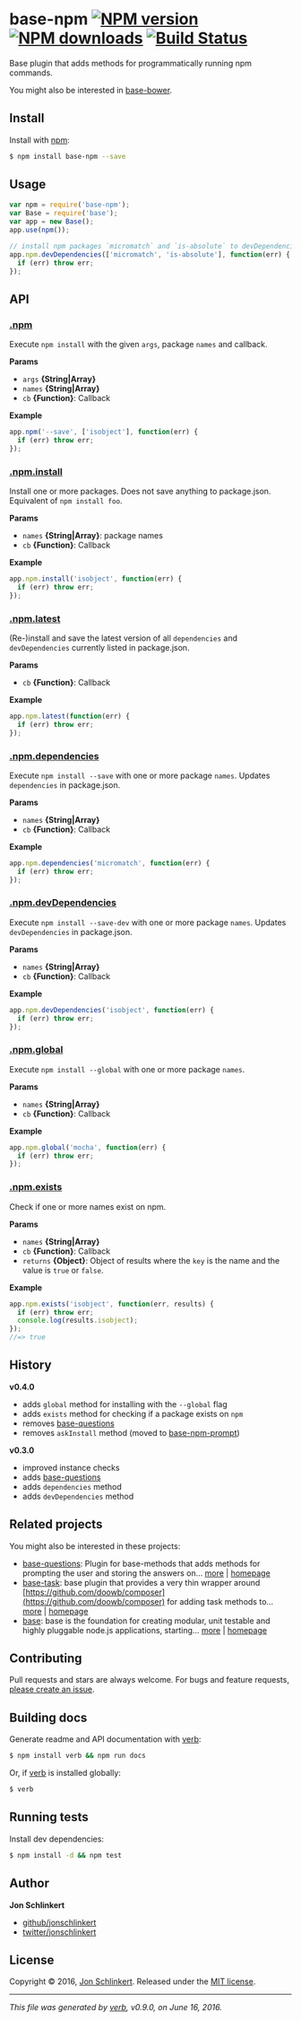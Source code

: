 # base-npm [![NPM version](https://img.shields.io/npm/v/base-npm.svg?style=flat)](https://www.npmjs.com/package/base-npm) [![NPM downloads](https://img.shields.io/npm/dm/base-npm.svg?style=flat)](https://npmjs.org/package/base-npm) [![Build Status](https://img.shields.io/travis/node-base/base-npm.svg?style=flat)](https://travis-ci.org/node-base/base-npm)

Base plugin that adds methods for programmatically running npm commands.

You might also be interested in [base-bower](https://github.com/jonschlinkert/base-bower).

## Install

Install with [npm](https://www.npmjs.com/):

```sh
$ npm install base-npm --save
```

## Usage

```js
var npm = require('base-npm');
var Base = require('base');
var app = new Base();
app.use(npm());

// install npm packages `micromatch` and `is-absolute` to devDependencies
app.npm.devDependencies(['micromatch', 'is-absolute'], function(err) {
  if (err) throw err;
});
```

## API

### [.npm](index.js#L37)

Execute `npm install` with the given `args`, package `names` and callback.

**Params**

* `args` **{String|Array}**
* `names` **{String|Array}**
* `cb` **{Function}**: Callback

**Example**

```js
app.npm('--save', ['isobject'], function(err) {
  if (err) throw err;
});
```

### [.npm.install](index.js#L62)

Install one or more packages. Does not save anything to package.json. Equivalent of `npm install foo`.

**Params**

* `names` **{String|Array}**: package names
* `cb` **{Function}**: Callback

**Example**

```js
app.npm.install('isobject', function(err) {
  if (err) throw err;
});
```

### [.npm.latest](index.js#L80)

(Re-)install and save the latest version of all `dependencies` and `devDependencies` currently listed in package.json.

**Params**

* `cb` **{Function}**: Callback

**Example**

```js
app.npm.latest(function(err) {
  if (err) throw err;
});
```

### [.npm.dependencies](index.js#L114)

Execute `npm install --save` with one or more package `names`. Updates `dependencies` in package.json.

**Params**

* `names` **{String|Array}**
* `cb` **{Function}**: Callback

**Example**

```js
app.npm.dependencies('micromatch', function(err) {
  if (err) throw err;
});
```

### [.npm.devDependencies](index.js#L144)

Execute `npm install --save-dev` with one or more package `names`. Updates `devDependencies` in package.json.

**Params**

* `names` **{String|Array}**
* `cb` **{Function}**: Callback

**Example**

```js
app.npm.devDependencies('isobject', function(err) {
  if (err) throw err;
});
```

### [.npm.global](index.js#L173)

Execute `npm install --global` with one or more package `names`.

**Params**

* `names` **{String|Array}**
* `cb` **{Function}**: Callback

**Example**

```js
app.npm.global('mocha', function(err) {
  if (err) throw err;
});
```

### [.npm.exists](index.js#L200)

Check if one or more names exist on npm.

**Params**

* `names` **{String|Array}**
* `cb` **{Function}**: Callback
* `returns` **{Object}**: Object of results where the `key` is the name and the value is `true` or `false`.

**Example**

```js
app.npm.exists('isobject', function(err, results) {
  if (err) throw err;
  console.log(results.isobject);
});
//=> true
```

## History

**v0.4.0**

* adds `global` method for installing with the `--global` flag
* adds `exists` method for checking if a package exists on `npm`
* removes [base-questions](https://github.com/node-base/base-questions)
* removes `askInstall` method (moved to [base-npm-prompt](https://github.com/node-base/base-npm-prompt))

**v0.3.0**

* improved instance checks
* adds [base-questions](https://github.com/node-base/base-questions)
* adds `dependencies` method
* adds `devDependencies` method

## Related projects

You might also be interested in these projects:

* [base-questions](https://www.npmjs.com/package/base-questions): Plugin for base-methods that adds methods for prompting the user and storing the answers on… [more](https://www.npmjs.com/package/base-questions) | [homepage](https://github.com/node-base/base-questions)
* [base-task](https://www.npmjs.com/package/base-task): base plugin that provides a very thin wrapper around [https://github.com/doowb/composer](https://github.com/doowb/composer) for adding task methods to… [more](https://www.npmjs.com/package/base-task) | [homepage](https://github.com/node-base/base-task)
* [base](https://www.npmjs.com/package/base): base is the foundation for creating modular, unit testable and highly pluggable node.js applications, starting… [more](https://www.npmjs.com/package/base) | [homepage](https://github.com/node-base/base)

## Contributing

Pull requests and stars are always welcome. For bugs and feature requests, [please create an issue](https://github.com/node-base/base-npm/issues/new).

## Building docs

Generate readme and API documentation with [verb](https://github.com/verbose/verb):

```sh
$ npm install verb && npm run docs
```

Or, if [verb](https://github.com/verbose/verb) is installed globally:

```sh
$ verb
```

## Running tests

Install dev dependencies:

```sh
$ npm install -d && npm test
```

## Author

**Jon Schlinkert**

* [github/jonschlinkert](https://github.com/jonschlinkert)
* [twitter/jonschlinkert](http://twitter.com/jonschlinkert)

## License

Copyright © 2016, [Jon Schlinkert](https://github.com/jonschlinkert).
Released under the [MIT license](https://github.com/node-base/base-npm/blob/master/LICENSE).

***

_This file was generated by [verb](https://github.com/verbose/verb), v0.9.0, on June 16, 2016._